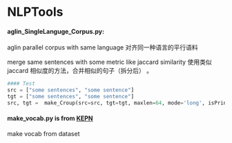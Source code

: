 # NLPTools



#### aglin_SingleLanguge_Corpus.py:

aglin parallel corpus with same language 对齐同一种语言的平行语料

merge same sentences with some metric like jaccard similarity 使用类似 jaccard 相似度的方法，合并相似的句子（拆分后） 。

```python
#### Test
src = ["some sentences", "some sentence"]
tgt = ["some sentences", "some sentence"]
src, tgt =  make_Croup(src=src, tgt=tgt, maxlen=64, mode='long', isPrint=True)
```
#### make_vocab.py is from [KEPN](https://github.com/LINMouMouZiBo/KEPN)
make vocab from dataset






